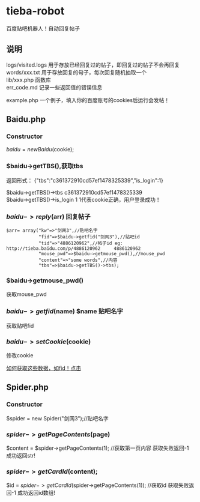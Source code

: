 #  tieba-robot
百度贴吧机器人！自动回复帖子

## 说明
logs/visited.logs 用于存放已经回复过的帖子，即回复过的帖子不会再回复      
words/xxx.txt   用于存放回复的句子，每次回复随机抽取一个              
lib/xxx.php 函数库     
err_code.md 记录一些返回值的错误信息             

example.php 一个例子，填入你的百度账号的cookies后运行会发帖！  

## Baidu.php

###  Constructor
$baidu = new Baidu($cookie);

### $baidu->getTBS(),获取tbs
返回形式：
{"tbs":"c361372910cd57ef1478325339","is_login":1}      

$baidu->getTBS()->tbs  c361372910cd57ef1478325339   
$baidu->getTBS()->is_login 1               1代表cookie正确，用户登录成功！       

###  $baidu->reply($arr) 回复帖子

```
$arr= array("kw"=>"剑网3",//贴吧名字
			"fid"=>$baidu->getfid("剑网3"),//贴吧id
			"tid"=>"4886120962",//帖子id eg: http://tieba.baidu.com/p/4886120962     4886120962
			"mouse_pwd"=>$baidu->getmouse_pwd(),//mouse_pwd
			"content"=>"some words",//内容
			"tbs"=>$baidu->getTBS()->tbs);
```

### $baidu->getmouse_pwd()  
获取mouse_pwd  

### $baidu->getfid($name)  $name 贴吧名字
获取贴吧fid  

### $baidu->setCookie($cookie)  
修改cookie  

[如何获取这些数据，如fid！点击](https://github.com/ShanaMaid/baidu-tieba-api/blob/master/content/reply.md)      
  



## Spider.php
### Constructor
$spider = new Spider("剑网3");//贴吧名字    

### $spider->getPageContents($page)                
$content = $spider->getPageContents(1); //获取第一页内容  获取失败返回-1 成功返回str!   

### $spider->getCardId($content);        
$id = $spider->getCardId($spider->getPageContents(1)); //获取id 获取失败返回-1 成功返回id数组!            


